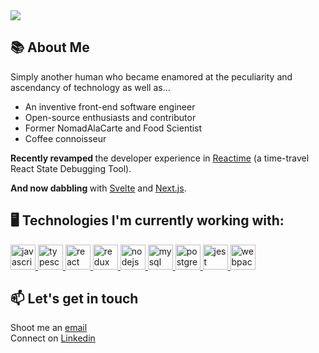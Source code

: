 <img src="https://capsule-render.vercel.app/api?type=soft&color=gradient&height=300&section=header&text=Hi, %20I'm%20Jason👋👨‍💻&fontSize=90&animation=scaleIn" /> 


## 📚 About Me
Simply another human who became enamored at the peculiarity and ascendancy of technology as well as...

- An inventive front-end software engineer 
- Open-source enthusiasts and contributor
- Former NomadAlaCarte and Food Scientist
- Coffee connoisseur

<b>Recently revamped </b> the developer experience in [Reactime](https://github.com/open-source-labs/reactime) (a  time-travel React State Debugging Tool).

<b> And now dabbling </b> with [Svelte](https://svelte.dev/) and [Next.js](https://nextjs.org/).

## 🖥️ Technologies I'm currently working with:
<a href="https://developer.mozilla.org/en-US/docs/Web/JavaScript" target="_blank"> <img src="https://devicons.github.io/devicon/devicon.git/icons/javascript/javascript-original.svg" alt="javascript" width="40" height="40"/> </a>
<a href="https://www.typescriptlang.org/" target="_blank"> <img src="https://devicons.github.io/devicon/devicon.git/icons/typescript/typescript-original.svg" alt="typescript" width="40" height="40"/> </a> 
<a href="https://reactjs.org/" target="_blank"> <img src="https://devicons.github.io/devicon/devicon.git/icons/react/react-original-wordmark.svg" alt="react" width="40" height="40"/> </a> 
<a href="https://redux.js.org" target="_blank"> <img src="https://devicons.github.io/devicon/devicon.git/icons/redux/redux-original.svg" alt="redux" width="40" height="40"/> </a> 
<a href="https://nodejs.org" target="_blank"> <img src="https://devicons.github.io/devicon/devicon.git/icons/nodejs/nodejs-original-wordmark.svg" alt="nodejs" width="40" height="40"/> </a> 
 <a href="https://www.mysql.com/" target="_blank"> <img src="https://devicons.github.io/devicon/devicon.git/icons/mysql/mysql-original-wordmark.svg" alt="mysql" width="40" height="40"/> </a> 
<a href="https://www.postgresql.org" target="_blank"> <img src="https://devicons.github.io/devicon/devicon.git/icons/postgresql/postgresql-original-wordmark.svg" alt="postgresql" width="40" height="40"/> </a> 
 <a href="https://jestjs.io" target="_blank"> <img src="https://www.vectorlogo.zone/logos/jestjsio/jestjsio-icon.svg" alt="jest" width="40" height="40"/> </a> 
<a href="https://webpack.js.org" target="_blank"> <img src="https://devicons.github.io/devicon/devicon.git/icons/webpack/webpack-original.svg" alt="webpack" width="40" height="40"/> </a> 



## 📫 Let's get in touch
Shoot me an <a href='qwerty920727@gmail.com'>email </a> <br>
Connect on <a href='https://www.linkedin.com/in/jasonvictor608/'>Linkedin</a>










